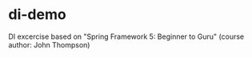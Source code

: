 # di-demo
DI excercise based on "Spring Framework 5: Beginner to Guru" (course author: John Thompson)
